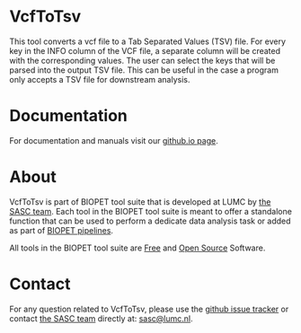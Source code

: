 # VcfToTsv


This tool converts a vcf file to a Tab Separated Values (TSV) file. For every key in the INFO column of the VCF file,
a separate column will be created with the corresponding values. The user can select the keys that will be parsed into
the output TSV file. This can be useful in the case a program only accepts a TSV file for downstream analysis.

    

# Documentation

For documentation and manuals visit our [github.io page](https://biopet.github.io/vcftotsv).

# About


VcfToTsv is part of BIOPET tool suite that is developed at LUMC by [the SASC team](http://sasc.lumc.nl/).
Each tool in the BIOPET tool suite is meant to offer a standalone function that can be used to perform a
dedicate data analysis task or added as part of [BIOPET pipelines](http://biopet-docs.readthedocs.io/en/latest/).

All tools in the BIOPET tool suite are [Free](https://www.gnu.org/philosophy/free-sw.html) and
[Open Source](https://opensource.org/osd) Software.
    

# Contact


<p>
  <!-- Obscure e-mail address for spammers -->
For any question related to VcfToTsv, please use the
<a href='https://github.com/biopet/vcftotsv/issues'>github issue tracker</a>
or contact
 <a href='http://sasc.lumc.nl/'>the SASC team</a> directly at: <a href='&#109;&#97;&#105;&#108;&#116;&#111;&#58;&#115;&#97;&#115;&#99;&#64;&#108;&#117;&#109;&#99;&#46;&#110;&#108;'>
&#115;&#97;&#115;&#99;&#64;&#108;&#117;&#109;&#99;&#46;&#110;&#108;</a>.
</p>

     

